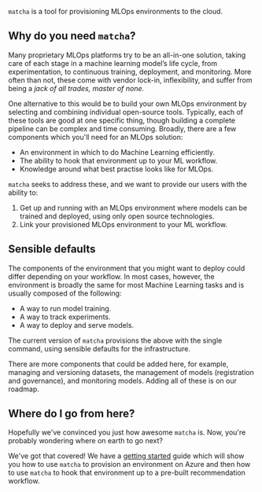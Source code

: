 `matcha` is a tool for provisioning MLOps environments to the cloud.

## Why do you need `matcha`?

Many proprietary MLOps platforms try to be an all-in-one solution, taking care of each stage in a machine learning model’s life cycle, from experimentation, to continuous training, deployment, and monitoring. More often than not, these come with vendor lock-in, inflexibility, and suffer from being a _jack of all trades, master of none._

One alternative to this would be to build your own MLOps environment by selecting and combining individual open-source tools. Typically, each of these tools are good at one specific thing, though building a complete pipeline can be complex and time consuming. Broadly, there are a few components which you'll need for an MLOps solution:

* An environment in which to do Machine Learning efficiently.
* The ability to hook that environment up to your ML workflow.
* Knowledge around what best practise looks like for MLOps.

`matcha` seeks to address these, and we want to provide our users with the ability to:

1. Get up and running with an MLOps environment where models can be trained and deployed, using only open source technologies.
2. Link your provisioned MLOps environment to your ML workflow.

## Sensible defaults

The components of the environment that you might want to deploy could differ depending on your workflow. In most cases, however, the environment is broadly the same for most Machine Learning tasks and is usually composed of the following:

* A way to run model training.
* A way to track experiments.
* A way to deploy and serve models.

The current version of `matcha` provisions the above with the single command, using sensible defaults for the infrastructure.

There are more components that could be added here, for example, managing and versioning datasets, the management of models (registration and governance), and monitoring models. Adding all of these is on our roadmap.

## Where do I go from here?

Hopefully we've convinced you just how awesome `matcha` is. Now, you're probably wondering where on earth to go next?

We've got that covered! We have a [getting started](getting-started.md) guide which will show you how to use `matcha` to provision an environment on Azure and then how to use `matcha` to hook that environment up to a pre-built recommendation workflow.
